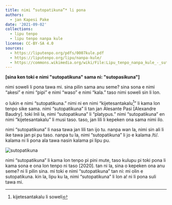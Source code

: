 ```yaml
---
title: nimi “sutopatikuna”* li pona
authors:
  - jan Kapesi Pake
date: '2021-09-02'
collections:
  - lipu tenpo
  - lipu tenpo nanpa kule
license: CC-BY-SA 4.0
sources:
  - https://liputenpo.org/pdfs/0007kule.pdf
  - https://liputenpo.org/lipu/nanpa-kule/
  - https://commons.wikimedia.org/wiki/File:Lipu_tenpo_nanpa_kule_-_sutopatikuna.png
---
```


**[sina ken toki e nimi "sutopatikuna" sama ni: "sutopasikuna"]**

nimi soweli li pona tawa mi. sina pilin sama anu seme? sina sona e nimi “akesi” e nimi “pipi” e nimi “waso” e nimi “kala.” taso nimi soweli sin li lon.

o lukin e nimi “sutopatikuna.” nimi ni en nimi “kijetesantakalu[^1]” li kama lon tenpo sike sama. nimi “sutopatikuna” li tan jan Alesante Pasi [Alexandre Baudry]. toki Inli la, nimi “sutopatikuna” li “platypus.” nimi “sutopatikuna” en nimi “kijetesantakalu” li musi taso. taso, jan lili li kepeken ona sama nimi ilo.

[^1]: kijetesantakalu li soweli

nimi “sutopatikuna” li nasa tawa jan lili tan ijo tu. nanpa wan la, nimi sin ali li ike tawa jan pi pu taso. nanpa tu la, nimi “sutopatikuna” li jo e kalama /ti/. kalama ni li pona ala tawa nasin kalama pi lipu pu.

![sutopatikuna](https://upload.wikimedia.org/wikipedia/commons/f/fa/Lipu_tenpo_nanpa_kule_-_sutopatikuna.png)

nimi “sutopatikuna” li kama lon tenpo pi pini mute, taso kulupu pi toki pona li kama sona e ona lon tenpo ni taso [2020]. tan ni la, sina o kepeken ona anu seme? ni li pilin sina. mi toki e nimi “sutopatikuna” tan ni: mi olin e sutopatikuna. kin la, lipu ku la, nimi “sutopatikuna” li lon a! ni li pona suli tawa mi.